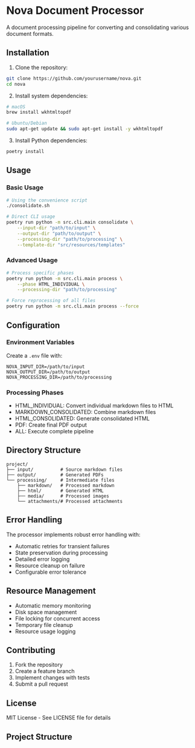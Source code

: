 # Nova Document Processor

A document processing pipeline for converting and consolidating various document formats.

## Installation

1. Clone the repository:
```bash
git clone https://github.com/yourusername/nova.git
cd nova
```

2. Install system dependencies:
```bash
# macOS
brew install wkhtmltopdf

# Ubuntu/Debian
sudo apt-get update && sudo apt-get install -y wkhtmltopdf
```

3. Install Python dependencies:
```bash
poetry install
```

## Usage

### Basic Usage
```bash
# Using the convenience script
./consolidate.sh

# Direct CLI usage
poetry run python -m src.cli.main consolidate \
    --input-dir "path/to/input" \
    --output-dir "path/to/output" \
    --processing-dir "path/to/processing" \
    --template-dir "src/resources/templates"
```

### Advanced Usage
```bash
# Process specific phases
poetry run python -m src.cli.main process \
    --phase HTML_INDIVIDUAL \
    --processing-dir "path/to/processing"

# Force reprocessing of all files
poetry run python -m src.cli.main process --force
```

## Configuration

### Environment Variables
Create a `.env` file with:
```env
NOVA_INPUT_DIR=/path/to/input
NOVA_OUTPUT_DIR=/path/to/output
NOVA_PROCESSING_DIR=/path/to/processing
```

### Processing Phases
- HTML_INDIVIDUAL: Convert individual markdown files to HTML
- MARKDOWN_CONSOLIDATED: Combine markdown files
- HTML_CONSOLIDATED: Generate consolidated HTML
- PDF: Create final PDF output
- ALL: Execute complete pipeline

## Directory Structure

```
project/
├── input/          # Source markdown files
├── output/         # Generated PDFs
└── processing/     # Intermediate files
    ├── markdown/   # Processed markdown
    ├── html/       # Generated HTML
    ├── media/      # Processed images
    └── attachments/# Processed attachments
```

## Error Handling

The processor implements robust error handling with:
- Automatic retries for transient failures
- State preservation during processing
- Detailed error logging
- Resource cleanup on failure
- Configurable error tolerance

## Resource Management

- Automatic memory monitoring
- Disk space management
- File locking for concurrent access
- Temporary file cleanup
- Resource usage logging

## Contributing

1. Fork the repository
2. Create a feature branch
3. Implement changes with tests
4. Submit a pull request

## License

MIT License - See LICENSE file for details

## Project Structure